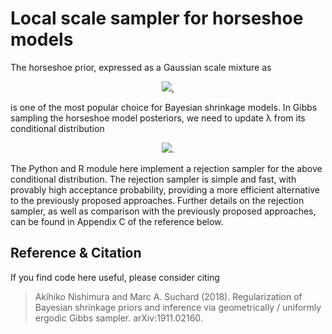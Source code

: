 Local scale sampler for horseshoe models
========

The horseshoe prior, expressed as a Gaussian scale mixture as
<p align="center">
  <img src="https://latex.codecogs.com/gif.latex?%5Cbeta%20%5C%2C%20%7C%20%5C%2C%20%5Ctau%2C%20%5Clambda%20%5Csim%20%5Cmathcal%7BN%7D%280%2C%20%5Ctau%5E2%20%5Clambda%5E2%29%2C%20%5C%20%5Clambda%20%5Csim%20%5Ctextrm%7BCauchy%7D%5E&plus;%280%2C%201%29">,
</p>
is one of the most popular choice for Bayesian shrinkage models.
In Gibbs sampling the horseshoe model posteriors, we need to update &lambda; from its conditional distribution
<p align="center">
  <img src="https://latex.codecogs.com/gif.latex?%5Cpi%28%5Clambda%20%5C%2C%20%7C%20%5C%2C%20%5Ctau%2C%20%5Cbeta%29%20%5Cpropto%20%5Cfrac%7B1%7D%7B%5Clambda%7D%20%5Cexp%5Cleft%28-%20%5Cfrac%7B%5Cbeta%5E2%7D%7B2%20%5Ctau%5E2%20%5Clambda%5E2%7D%20%5Cright%29%20%5Cfrac%7B1%7D%7B1%20&plus;%20%5Clambda%5E2%7D">.
</p>
The Python and R module here implement a rejection sampler for the above conditional distribution.
The rejection sampler is simple and fast, with provably high acceptance probability,  providing a more efficient alternative to the previously proposed approaches.
Further details on the rejection sampler, as well as comparison with the previously proposed approaches, can be found in Appendix C of the reference below.

Reference & Citation
--------
If you find code here useful, please consider citing
> Akihiko Nishimura and Marc A. Suchard (2018).
> Regularization of Bayesian shrinkage priors and inference via geometrically / uniformly ergodic Gibbs sampler. arXiv:1911.02160.
